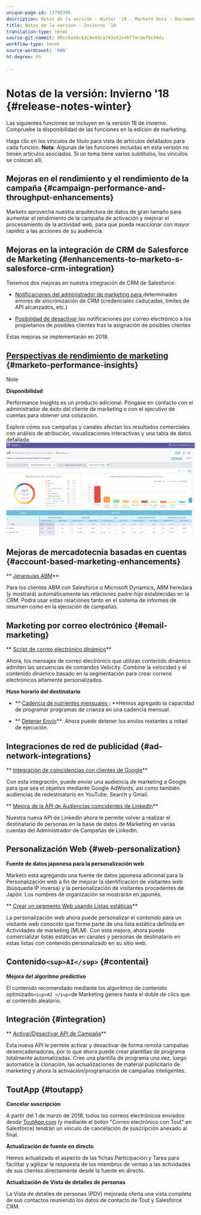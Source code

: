 ```yaml
---
unique-page-id: 13795395
description: Notas de la versión - Winter '18 - Marketo Docs - Documentación del producto
title: Notas de la versión - Invierno '18
translation-type: tm+mt
source-git-commit: 96cc6a30c63c8e8dca793a52e4bf7ecaef8c08dc
workflow-type: tm+mt
source-wordcount: '600'
ht-degree: 0%

---
```



# Notas de la versión: Invierno &#39;18 {#release-notes-winter}

Las siguientes funciones se incluyen en la versión 18 de invierno. Compruebe la disponibilidad de las funciones en la edición de marketing.

Haga clic en los vínculos de título para vista de artículos detallados para cada función. **Nota**: Algunas de las funciones incluidas en esta versión no tienen artículos asociados. Si un tema tiene varios subtítulos, los vínculos se colocan allí.

## Mejoras en el rendimiento y el rendimiento de la campaña {#campaign-performance-and-throughput-enhancements}

Marketo aprovecha nuestra arquitectura de datos de gran tamaño para aumentar el rendimiento de la campaña de activación y mejorar el procesamiento de la actividad web, para que pueda reaccionar con mayor rapidez a las acciones de su audiencia.

## Mejoras en la integración de CRM de Salesforce de Marketing {#enhancements-to-marketo-s-salesforce-crm-integration}

Tenemos dos mejoras en nuestra integración de CRM de Salesforce:

* [Notificaciones del administrador de marketing para ](../../product-docs/core-marketo-concepts/miscellaneous/understanding-notifications/notification-types.md) determinados errores de sincronización de CRM (credenciales caducadas, límites de API alcanzados, etc.)

* [Posibilidad de desactivar ](../../product-docs/crm-sync/salesforce-sync/setup/optional-steps/turn-off-email-notifications-to-lead-owner.md) las notificaciones por correo electrónico a los propietarios de posibles clientes tras la asignación de posibles clientes

Estas mejoras se implementarán en 2018.

## [Perspectivas de rendimiento de marketing](../../product-docs/reporting/performance-insights/performance-insights-overview.md) {#marketo-performance-insights}

>[!NOTE]
>
>**Disponibilidad**
>
>Performance Insights es un producto adicional. Póngase en contacto con el administrador de éxito del cliente de marketing o con el ejecutivo de cuentas para obtener una cotización.

Explore cómo sus campañas y canales afectan los resultados comerciales con análisis de atribución, visualizaciones interactivas y una tabla de datos detallada.   ![](assets/image2018-2-5-7-3a55-3a46.png)

## Mejoras de mercadotecnia basadas en cuentas {#account-based-marketing-enhancements}

** [Jerarquías ABM](../../product-docs/account-based-marketing/target/named-accounts/abm-hierarchies.md)**

Para los clientes ABM con Salesforce o Microsoft Dynamics, ABM heredará (y mostrará) automáticamente las relaciones padre-hijo establecidas en la CRM. Podrá usar estas relaciones tanto en el sistema de informes de resumen como en la ejecución de campañas.

## Marketing por correo electrónico {#email-marketing}

** [Script de correo electrónico dinámico](../../product-docs/email-marketing/general/using-tokens/create-an-email-script-token.md)**

Ahora, los mensajes de correo electrónico que utilizan contenido dinámico admiten las secuencias de comandos Velocity. Combine la velocidad y el contenido dinámico basado en la segmentación para crear correos electrónicos altamente personalizados.

**Huso horario del destinatario**

* ** [Cadencia de nutrientes mensuales ](../../product-docs/email-marketing/email-programs/email-program-actions/scheduling-with-recipient-time-zone/schedule-email-programs-with-recipient-time-zone.md)**:** **Hemos agregado la capacidad de programar programas de crianza en una cadencia mensual.

* ** [Detener Envío](../../product-docs/email-marketing/email-programs/email-program-actions/scheduling-with-recipient-time-zone/abort-delivery-of-email-programs-scheduled-with-recipient-time-zone.md)**: Ahora puede detener los envíos restantes a mitad de ejecución.

## Integraciones de red de publicidad {#ad-network-integrations}

** [Integración de coincidencias con clientes de Google](../../product-docs/demand-generation/ad-network-integrations/add-google-customer-match-as-a-launchpoint-service.md)**

Con esta integración, puede enviar una audiencia de marketing a Google para que sea el objetivo mediante Google AdWords, así como también audiencias de redestinatario en YouTube, Search y Gmail.

** [Mejora de la API de Audiencias coincidentes de LinkedIn](../../product-docs/demand-generation/ad-network-integrations/add-linkedin-matched-audiences-as-a-launchpoint-service.md)**

Nuestra nueva API de LinkedIn ahora le permite volver a realizar el destinatario de personas en la base de datos de Marketing en varias cuentas del Administrador de Campañas de LinkedIn.

## Personalización Web {#web-personalization}

**Fuente de datos japonesa para la personalización web**

Marketo está agregando una fuente de datos japonesa adicional para la Personalización web a fin de mejorar la identificación de visitantes web (búsqueda IP inversa) y la personalización de visitantes procedentes de Japón. Los nombres de organización se mostrarán en japonés.

** [Crear un segmento Web usando Listas estáticas](../../product-docs/web-personalization/using-web-segments/create-a-segment-using-a-static-list.md)**

La personalización web ahora puede personalizar el contenido para un visitante web conocido que forme parte de una lista estática definida en Actividades de marketing (MLM). Con esta mejora, ahora puede comercializar listas estáticas en canales y personas de destinatario en estas listas con contenido personalizado en su sitio web.

## Contenido`<sup>AI</sup>` {#contentai}

**Mejora del algoritmo predictivo**

El contenido recomendado mediante los algoritmos de contenido optimizado`<sup>AI </sup>`de Marketing genera hasta el doble de clics que el contenido aleatorio.

## Integración {#integration}

** [Activar/Desactivar API de Campaña](http://developers.marketo.com/rest-api/assets/campaigns/)**

Esta nueva API le permite activar y desactivar de forma remota campañas desencadenadoras, por lo que ahora puede crear plantillas de programa totalmente automatizadas. Cree una plantilla de programa una vez, luego automatice la clonación, las actualizaciones de material publicitario de marketing y ahora la activación/programación de campañas inteligentes.

## ToutApp {#toutapp}

**Cancelar suscripción**

A partir del 1 de marzo de 2018, todos los correos electrónicos enviados desde [ToutApp.com](http://ToutApp.com) (y mediante el botón &quot;Correo electrónico con Tout&quot; en Salesforce) tendrán un vínculo de cancelación de suscripción anexado al final.

**Actualización de fuente en directo**

Hemos actualizado el aspecto de las fichas Participación y Tarea para facilitar y agilizar la respuesta de los miembros de ventas a las actividades de sus clientes directamente desde la fuente en directo.

**Actualización de Vista de detalles de personas**

La Vista de detalles de personas (PDV) mejorada oferta una vista completa de sus contactos reuniendo los datos de contacto de Tout y Salesforce CRM.
